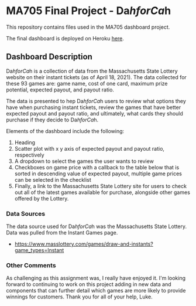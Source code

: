# MA705 Final Project - Da$h for Ca$h

This repository contains files used in the MA705 dashboard project.

The final dashboard is deployed on Heroku [here](https://dash-for-cash.herokuapp.com/).

## Dashboard Description

Da$h for Ca$h is a collection of data from the Massachusetts State Lottery website on their instant tickets (as of April 18, 2021). The data collected for these 93 games are: game name, cost of one card, maximum prize potential, expected payout, and payout ratio. 

The data is presented to hep Da$h for Ca$h users to review what options they have when purchasing instant tickets, review the games that have better expected payout and payout ratio, and ultimately, what cards they should purchase if they decide to Da$h for Ca$h. 

Elements of the dashboard include the following: 
1.  Heading
2. Scatter plot with x y axis of expected payout and payout ratio, respectively
3. A dropdown to select the games the user wants to review
4. Checkboxes on game price with a callback to the table below that is sorted in descending value of expected payout, multiple game prices can be selected in the checklist
5. Finally, a link to the Massachusetts State Lottery site for users to check out all of the latest games available for purchase, alongside other games offered by the Lottery.

### Data Sources

The data source used for Da$h for Ca$h was the Massachusetts State Lottery. Data was pulled from the Instant Games page.

- https://www.masslottery.com/games/draw-and-instants?game_types=Instant

### Other Comments

As challenging as this assignment was, I really have enjoyed it. I'm looking forward to continuing to work on this project adding in new data and components that can further detail which games are more likely to provide winnings for customers. Thank you for all of your help, Luke. 
